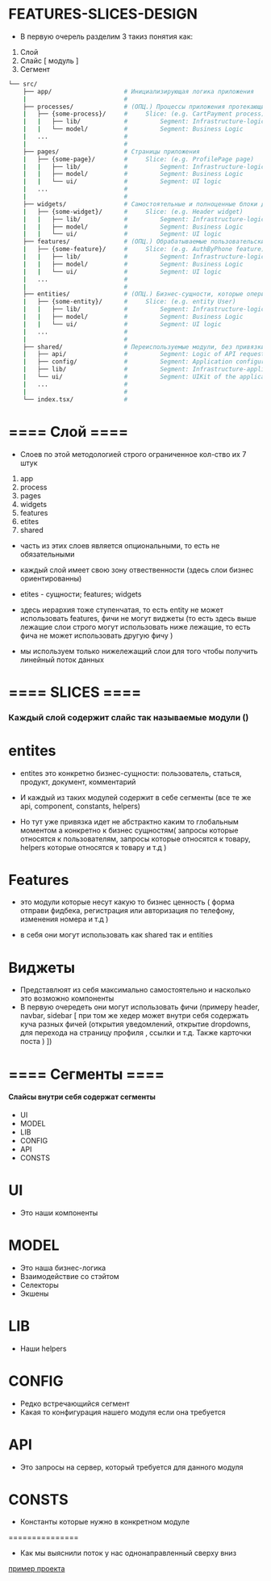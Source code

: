 # FEATURES-SLICES-DESIGN

- В первую очерель разделим 3 такиз понятия как:

1. Слой
2. Слайс [ модуль ]
3. Сегмент

```sh
└── src/
    ├── app/                    # Инициализирующая логика приложения
    |                           #
    ├── processes/              # (ОПЦ.) Процессы приложения протекающие над страницами
    |   ├── {some-process}/     #     Slice: (e.g. CartPayment process)
    |   |   ├── lib/            #         Segment: Infrastructure-logic (helpers/utils)
    |   |   └── model/          #         Segment: Business Logic
    |   ...                     #
    |                           #
    ├── pages/                  # Страницы приложения
    |   ├── {some-page}/        #     Slice: (e.g. ProfilePage page)
    |   |   ├── lib/            #         Segment: Infrastructure-logic (helpers/utils)
    |   |   ├── model/          #         Segment: Business Logic
    |   |   └── ui/             #         Segment: UI logic
    |   ...                     #
    |                           #
    ├── widgets/                # Самостоятельные и полноценные блоки для страниц
    |   ├── {some-widget}/      #     Slice: (e.g. Header widget)
    |   |   ├── lib/            #         Segment: Infrastructure-logic (helpers/utils)
    |   |   ├── model/          #         Segment: Business Logic
    |   |   └── ui/             #         Segment: UI logic
    ├── features/               # (ОПЦ.) Обрабатываемые пользовательские сценарии
    |   ├── {some-feature}/     #     Slice: (e.g. AuthByPhone feature)
    |   |   ├── lib/            #         Segment: Infrastructure-logic (helpers/utils)
    |   |   ├── model/          #         Segment: Business Logic
    |   |   └── ui/             #         Segment: UI logic
    |   ...                     #
    |                           #
    ├── entities/               # (ОПЦ.) Бизнес-сущности, которые оперирует предметную   область
    |   ├── {some-entity}/      #     Slice: (e.g. entity User)
    |   |   ├── lib/            #         Segment: Infrastructure-logic (helpers/utils)
    |   |   ├── model/          #         Segment: Business Logic
    |   |   └── ui/             #         Segment: UI logic
    |   ...                     #
    |                           #
    ├── shared/                 # Переиспользуемые модули, без привязки к бизнес-логике
    |   ├── api/                #         Segment: Logic of API requests
    |   ├── config/             #         Segment: Application configuration
    |   ├── lib/                #         Segment: Infrastructure-application logic
    |   └── ui/                 #         Segment: UIKit of the application
    |   ...                     #
    |                           #
    └── index.tsx/              #
```

# ==== Слой ====

- Слоев по этой методологией строго ограниченное кол-ство их 7 штук

1. app
2. process
3. pages
4. widgets
5. features
6. etites
7. shared

- часть из этих слоев является опциональными, то есть не обязательными
- каждый слой имеет свою зону отвественности (здесь слои бизнес ориентированны)
- etites - сущности; features; widgets

- здесь иерархия тоже ступенчатая, то есть entity не может использовать features, фичи не могут виджеты (то есть здесь выше лежащие слои строго могут использовать ниже лежащие, то есть фича не может использовать другую фичу )
- мы используем только нижележащий слои для того чтобы получить линейный поток данных

# ==== SLICES ====

### Каждый слой содержит слайс так называемые модули ()

# entites

- entites это конкретно бизнес-сущности: пользователь, статься, продукт, документ, комментарий

- И каждый из таких модулей содержит в себе сегменты (все те же api, component, constants, helpers)

- Но тут уже привязка идет не абстрактно каким то глобальным моментом а конкретно к бизнес сущностям( запросы которые относятся к пользователям, запросы которые относятся к товару, helpers которые относятся к товару и т.д )

# Features

- это модули которые несут какую то бизнес ценность ( форма отправи фидбека, регистрация или авторизация по телефону, изменения номера и т.д )

- в себя они могут использовать как shared так и entities

# Виджеты

- Представлюят из себя максимально самостоятельно и насколько это возможно компоненты
- В первую очередеть они могут использовать фичи (примеру header, navbar, sidebar [ при том же хедер может внутри себя содержать куча разных фичей (открытия уведомлений, открытие dropdowns, для перехода на страницу профиля , ссылки и т.д. Также карточки поста ) ])

# ==== Сегменты ====

#### Слайсы внутри себя содержат сегменты

- UI
- MODEL
- LIB
- CONFIG
- API
- CONSTS

# UI

- Это наши компоненты

# MODEL

- Это наша бизнес-логика
- Взаимодействие со стэйтом
- Селекторы
- Экшены

# LIB

- Наши helpers

# CONFIG

- Редко встречающийся сегмент
- Какая то конфигурация нашего модуля если она требуется

# API

- Это запросы на сервер, который требуется для данного модуля

# CONSTS

- Константы которые нужно в конкретном модуле

===============

- Как мы выяснили поток у нас однонаправленный сверху вниз

[пример проекта](https://github.com/NIRumiantsev/feature-sliced-design)
